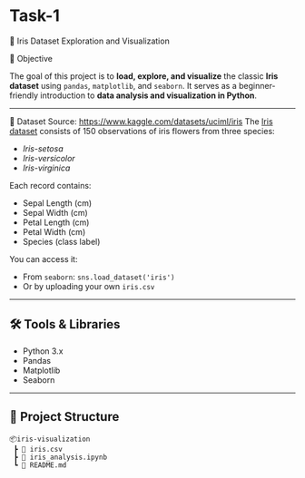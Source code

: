 # Task-1

 🌸 Iris Dataset Exploration and Visualization

📌 Objective

The goal of this project is to **load, explore, and visualize** the classic **Iris dataset** using `pandas`, `matplotlib`, and `seaborn`. It serves as a beginner-friendly introduction to **data analysis and visualization in Python**.

---

 📁 Dataset
 Source: https://www.kaggle.com/datasets/uciml/iris
The [Iris dataset](https://en.wikipedia.org/wiki/Iris_flower_data_set) consists of 150 observations of iris flowers from three species:
- *Iris-setosa*
- *Iris-versicolor*
- *Iris-virginica*

Each record contains:
- Sepal Length (cm)
- Sepal Width (cm)
- Petal Length (cm)
- Petal Width (cm)
- Species (class label)

You can access it:
- From `seaborn`: `sns.load_dataset('iris')`
- Or by uploading your own `iris.csv`

---

## 🛠️ Tools & Libraries

- Python 3.x
- Pandas
- Matplotlib
- Seaborn

---

## 🧮 Project Structure

```text
📦iris-visualization
 ┣ 📄 iris.csv
 ┣ 📄 iris_analysis.ipynb
 ┗ 📄 README.md

 
